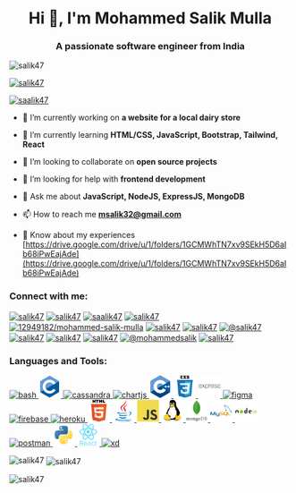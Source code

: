 <h1 align="center">Hi 👋, I'm Mohammed Salik Mulla</h1>
<h3 align="center">A passionate software engineer from India</h3>

<p align="left"> <img src="https://komarev.com/ghpvc/?username=salik47&label=Profile%20views&color=0e75b6&style=flat" alt="salik47" /> </p>

<p align="left"> <a href="https://github.com/ryo-ma/github-profile-trophy"><img src="https://github-profile-trophy.vercel.app/?username=salik47" alt="salik47" /></a> </p>

<p align="left"> <a href="https://twitter.com/saalik47" target="blank"><img src="https://img.shields.io/twitter/follow/saalik47?logo=twitter&style=for-the-badge" alt="saalik47" /></a> </p>

- 🔭 I’m currently working on **a website for a local dairy store**

- 🌱 I’m currently learning **HTML/CSS, JavaScript, Bootstrap, Tailwind, React**

- 👯 I’m looking to collaborate on **open source projects**

- 🤝 I’m looking for help with **frontend development**

- 💬 Ask me about **JavaScript, NodeJS, ExpressJS, MongoDB**

- 📫 How to reach me **msalik32@gmail.com**

- 📄 Know about my experiences [https://drive.google.com/drive/u/1/folders/1GCMWhTN7xv9SEkH5D6aIb68iPwEajAde](https://drive.google.com/drive/u/1/folders/1GCMWhTN7xv9SEkH5D6aIb68iPwEajAde)

<h3 align="left">Connect with me:</h3>
<p align="left">
<a href="https://codepen.io/salik47" target="blank"><img align="center" src="https://raw.githubusercontent.com/rahuldkjain/github-profile-readme-generator/master/src/images/icons/Social/codepen.svg" alt="salik47" height="30" width="40" /></a>
<a href="https://dev.to/salik47" target="blank"><img align="center" src="https://raw.githubusercontent.com/rahuldkjain/github-profile-readme-generator/master/src/images/icons/Social/devto.svg" alt="salik47" height="30" width="40" /></a>
<a href="https://twitter.com/saalik47" target="blank"><img align="center" src="https://raw.githubusercontent.com/rahuldkjain/github-profile-readme-generator/master/src/images/icons/Social/twitter.svg" alt="saalik47" height="30" width="40" /></a>
<a href="https://linkedin.com/in/salik47" target="blank"><img align="center" src="https://raw.githubusercontent.com/rahuldkjain/github-profile-readme-generator/master/src/images/icons/Social/linked-in-alt.svg" alt="salik47" height="30" width="40" /></a>
<a href="https://stackoverflow.com/users/12949182/mohammed-salik-mulla" target="blank"><img align="center" src="https://raw.githubusercontent.com/rahuldkjain/github-profile-readme-generator/master/src/images/icons/Social/stack-overflow.svg" alt="12949182/mohammed-salik-mulla" height="30" width="40" /></a>
<a href="https://codesandbox.com/salik47" target="blank"><img align="center" src="https://raw.githubusercontent.com/rahuldkjain/github-profile-readme-generator/master/src/images/icons/Social/codesandbox.svg" alt="salik47" height="30" width="40" /></a>
<a href="https://kaggle.com/salik47" target="blank"><img align="center" src="https://raw.githubusercontent.com/rahuldkjain/github-profile-readme-generator/master/src/images/icons/Social/kaggle.svg" alt="salik47" height="30" width="40" /></a>
<a href="https://medium.com/@salik47" target="blank"><img align="center" src="https://raw.githubusercontent.com/rahuldkjain/github-profile-readme-generator/master/src/images/icons/Social/medium.svg" alt="@salik47" height="30" width="40" /></a>
<a href="https://www.codechef.com/users/salik47" target="blank"><img align="center" src="https://cdn.jsdelivr.net/npm/simple-icons@3.1.0/icons/codechef.svg" alt="salik47" height="30" width="40" /></a>
<a href="https://www.hackerrank.com/salik47" target="blank"><img align="center" src="https://raw.githubusercontent.com/rahuldkjain/github-profile-readme-generator/master/src/images/icons/Social/hackerrank.svg" alt="salik47" height="30" width="40" /></a>
<a href="https://www.leetcode.com/salik47" target="blank"><img align="center" src="https://raw.githubusercontent.com/rahuldkjain/github-profile-readme-generator/master/src/images/icons/Social/leet-code.svg" alt="salik47" height="30" width="40" /></a>
<a href="https://www.hackerearth.com/@mohammedsalik" target="blank"><img align="center" src="https://raw.githubusercontent.com/rahuldkjain/github-profile-readme-generator/master/src/images/icons/Social/hackerearth.svg" alt="@mohammedsalik" height="30" width="40" /></a>
<a href="https://auth.geeksforgeeks.org/user/salik47" target="blank"><img align="center" src="https://raw.githubusercontent.com/rahuldkjain/github-profile-readme-generator/master/src/images/icons/Social/geeks-for-geeks.svg" alt="salik47" height="30" width="40" /></a>
</p>

<h3 align="left">Languages and Tools:</h3>
<p align="left"> <a href="https://www.gnu.org/software/bash/" target="_blank" rel="noreferrer"> <img src="https://www.vectorlogo.zone/logos/gnu_bash/gnu_bash-icon.svg" alt="bash" width="40" height="40"/> </a> <a href="https://www.cprogramming.com/" target="_blank" rel="noreferrer"> <img src="https://raw.githubusercontent.com/devicons/devicon/master/icons/c/c-original.svg" alt="c" width="40" height="40"/> </a> <a href="https://cassandra.apache.org/" target="_blank" rel="noreferrer"> <img src="https://www.vectorlogo.zone/logos/apache_cassandra/apache_cassandra-icon.svg" alt="cassandra" width="40" height="40"/> </a> <a href="https://www.chartjs.org" target="_blank" rel="noreferrer"> <img src="https://www.chartjs.org/media/logo-title.svg" alt="chartjs" width="40" height="40"/> </a> <a href="https://www.w3schools.com/cpp/" target="_blank" rel="noreferrer"> <img src="https://raw.githubusercontent.com/devicons/devicon/master/icons/cplusplus/cplusplus-original.svg" alt="cplusplus" width="40" height="40"/> </a> <a href="https://www.w3schools.com/css/" target="_blank" rel="noreferrer"> <img src="https://raw.githubusercontent.com/devicons/devicon/master/icons/css3/css3-original-wordmark.svg" alt="css3" width="40" height="40"/> </a> <a href="https://expressjs.com" target="_blank" rel="noreferrer"> <img src="https://raw.githubusercontent.com/devicons/devicon/master/icons/express/express-original-wordmark.svg" alt="express" width="40" height="40"/> </a> <a href="https://www.figma.com/" target="_blank" rel="noreferrer"> <img src="https://www.vectorlogo.zone/logos/figma/figma-icon.svg" alt="figma" width="40" height="40"/> </a> <a href="https://firebase.google.com/" target="_blank" rel="noreferrer"> <img src="https://www.vectorlogo.zone/logos/firebase/firebase-icon.svg" alt="firebase" width="40" height="40"/> </a> <a href="https://heroku.com" target="_blank" rel="noreferrer"> <img src="https://www.vectorlogo.zone/logos/heroku/heroku-icon.svg" alt="heroku" width="40" height="40"/> </a> <a href="https://www.w3.org/html/" target="_blank" rel="noreferrer"> <img src="https://raw.githubusercontent.com/devicons/devicon/master/icons/html5/html5-original-wordmark.svg" alt="html5" width="40" height="40"/> </a> <a href="https://www.java.com" target="_blank" rel="noreferrer"> <img src="https://raw.githubusercontent.com/devicons/devicon/master/icons/java/java-original.svg" alt="java" width="40" height="40"/> </a> <a href="https://developer.mozilla.org/en-US/docs/Web/JavaScript" target="_blank" rel="noreferrer"> <img src="https://raw.githubusercontent.com/devicons/devicon/master/icons/javascript/javascript-original.svg" alt="javascript" width="40" height="40"/> </a> <a href="https://www.linux.org/" target="_blank" rel="noreferrer"> <img src="https://raw.githubusercontent.com/devicons/devicon/master/icons/linux/linux-original.svg" alt="linux" width="40" height="40"/> </a> <a href="https://www.mongodb.com/" target="_blank" rel="noreferrer"> <img src="https://raw.githubusercontent.com/devicons/devicon/master/icons/mongodb/mongodb-original-wordmark.svg" alt="mongodb" width="40" height="40"/> </a> <a href="https://www.mysql.com/" target="_blank" rel="noreferrer"> <img src="https://raw.githubusercontent.com/devicons/devicon/master/icons/mysql/mysql-original-wordmark.svg" alt="mysql" width="40" height="40"/> </a> <a href="https://nodejs.org" target="_blank" rel="noreferrer"> <img src="https://raw.githubusercontent.com/devicons/devicon/master/icons/nodejs/nodejs-original-wordmark.svg" alt="nodejs" width="40" height="40"/> </a> <a href="https://postman.com" target="_blank" rel="noreferrer"> <img src="https://www.vectorlogo.zone/logos/getpostman/getpostman-icon.svg" alt="postman" width="40" height="40"/> </a> <a href="https://www.python.org" target="_blank" rel="noreferrer"> <img src="https://raw.githubusercontent.com/devicons/devicon/master/icons/python/python-original.svg" alt="python" width="40" height="40"/> </a> <a href="https://reactjs.org/" target="_blank" rel="noreferrer"> <img src="https://raw.githubusercontent.com/devicons/devicon/master/icons/react/react-original-wordmark.svg" alt="react" width="40" height="40"/> </a> <a href="https://www.adobe.com/products/xd.html" target="_blank" rel="noreferrer"> <img src="https://cdn.worldvectorlogo.com/logos/adobe-xd.svg" alt="xd" width="40" height="40"/> </a> </p>

<p><img align="left" src="https://github-readme-stats.vercel.app/api/top-langs?username=salik47&show_icons=true&locale=en&layout=compact" alt="salik47" /></p>

<p>&nbsp;<img align="center" src="https://github-readme-stats.vercel.app/api?username=salik47&show_icons=true&locale=en" alt="salik47" /></p>

<p><img align="center" src="https://github-readme-streak-stats.herokuapp.com/?user=salik47&" alt="salik47" /></p>
